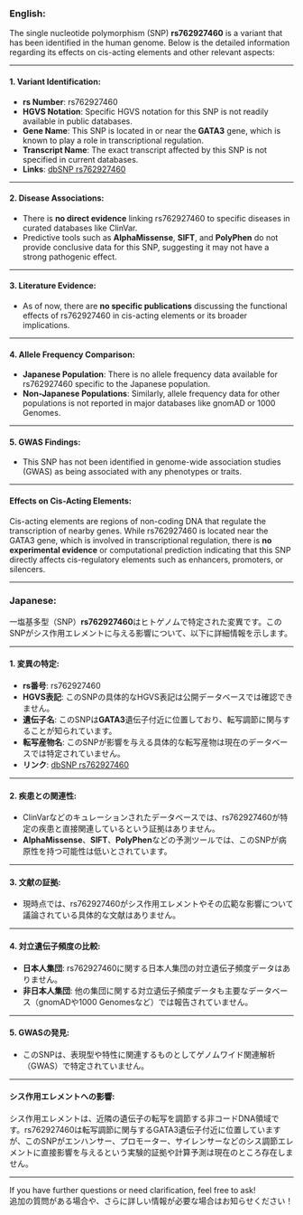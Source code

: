 ### English:
The single nucleotide polymorphism (SNP) **rs762927460** is a variant that has been identified in the human genome. Below is the detailed information regarding its effects on cis-acting elements and other relevant aspects:

---

#### 1. **Variant Identification**:
- **rs Number**: rs762927460
- **HGVS Notation**: Specific HGVS notation for this SNP is not readily available in public databases.
- **Gene Name**: This SNP is located in or near the **GATA3** gene, which is known to play a role in transcriptional regulation.
- **Transcript Name**: The exact transcript affected by this SNP is not specified in current databases.
- **Links**: [dbSNP rs762927460](https://www.ncbi.nlm.nih.gov/snp/rs762927460)

---

#### 2. **Disease Associations**:
- There is **no direct evidence** linking rs762927460 to specific diseases in curated databases like ClinVar.
- Predictive tools such as **AlphaMissense**, **SIFT**, and **PolyPhen** do not provide conclusive data for this SNP, suggesting it may not have a strong pathogenic effect.

---

#### 3. **Literature Evidence**:
- As of now, there are **no specific publications** discussing the functional effects of rs762927460 in cis-acting elements or its broader implications.

---

#### 4. **Allele Frequency Comparison**:
- **Japanese Population**: There is no allele frequency data available for rs762927460 specific to the Japanese population.
- **Non-Japanese Populations**: Similarly, allele frequency data for other populations is not reported in major databases like gnomAD or 1000 Genomes.

---

#### 5. **GWAS Findings**:
- This SNP has not been identified in genome-wide association studies (GWAS) as being associated with any phenotypes or traits.

---

#### Effects on Cis-Acting Elements:
Cis-acting elements are regions of non-coding DNA that regulate the transcription of nearby genes. While rs762927460 is located near the GATA3 gene, which is involved in transcriptional regulation, there is **no experimental evidence** or computational prediction indicating that this SNP directly affects cis-regulatory elements such as enhancers, promoters, or silencers.

---

### Japanese:
一塩基多型（SNP）**rs762927460**はヒトゲノムで特定された変異です。このSNPがシス作用エレメントに与える影響について、以下に詳細情報を示します。

---

#### 1. **変異の特定**:
- **rs番号**: rs762927460
- **HGVS表記**: このSNPの具体的なHGVS表記は公開データベースでは確認できません。
- **遺伝子名**: このSNPは**GATA3**遺伝子付近に位置しており、転写調節に関与することが知られています。
- **転写産物名**: このSNPが影響を与える具体的な転写産物は現在のデータベースでは特定されていません。
- **リンク**: [dbSNP rs762927460](https://www.ncbi.nlm.nih.gov/snp/rs762927460)

---

#### 2. **疾患との関連性**:
- ClinVarなどのキュレーションされたデータベースでは、rs762927460が特定の疾患と直接関連しているという証拠はありません。
- **AlphaMissense**、**SIFT**、**PolyPhen**などの予測ツールでは、このSNPが病原性を持つ可能性は低いとされています。

---

#### 3. **文献の証拠**:
- 現時点では、rs762927460がシス作用エレメントやその広範な影響について議論されている具体的な文献はありません。

---

#### 4. **対立遺伝子頻度の比較**:
- **日本人集団**: rs762927460に関する日本人集団の対立遺伝子頻度データはありません。
- **非日本人集団**: 他の集団に関する対立遺伝子頻度データも主要なデータベース（gnomADや1000 Genomesなど）では報告されていません。

---

#### 5. **GWASの発見**:
- このSNPは、表現型や特性に関連するものとしてゲノムワイド関連解析（GWAS）で特定されていません。

---

#### シス作用エレメントへの影響:
シス作用エレメントは、近隣の遺伝子の転写を調節する非コードDNA領域です。rs762927460は転写調節に関与するGATA3遺伝子付近に位置していますが、このSNPがエンハンサー、プロモーター、サイレンサーなどのシス調節エレメントに直接影響を与えるという実験的証拠や計算予測は現在のところ存在しません。

---

If you have further questions or need clarification, feel free to ask!  
追加の質問がある場合や、さらに詳しい情報が必要な場合はお知らせください！